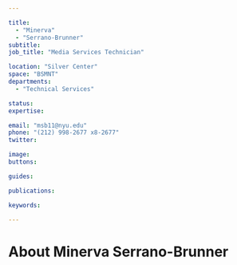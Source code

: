 ```yaml
---

title:
  - "Minerva"
  - "Serrano-Brunner"
subtitle: 
job_title: "Media Services Technician"

location: "Silver Center"
space: "BSMNT"
departments:
  - "Technical Services"

status: 
expertise:

email: "msb11@nyu.edu"
phone: "(212) 998-2677 x8-2677"
twitter: 

image: 
buttons:

guides:

publications:

keywords:

---
```


# About Minerva Serrano-Brunner



